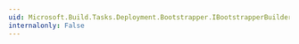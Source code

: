 ```yaml
---
uid: Microsoft.Build.Tasks.Deployment.Bootstrapper.IBootstrapperBuilder.Products
internalonly: False
---
```

